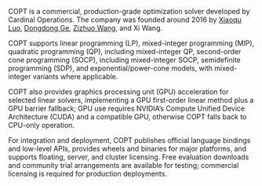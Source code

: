 COPT is a commercial, production-grade optimization solver developed by Cardinal Operations. The company was founded around 2016 by [Xiaoqu Luo](https://www.linkedin.com/in/k-tafakkori/overlay/create-post/#), [Dongdong Ge](https://www.linkedin.com/in/k-tafakkori/overlay/create-post/#), [Zizhuo Wang](https://www.linkedin.com/in/k-tafakkori/overlay/create-post/#), and Xi Wang.

COPT supports linear programming (LP), mixed-integer programming (MIP), quadratic programming (QP), including mixed-integer QP, second-order cone programming (SOCP), including mixed-integer SOCP, semidefinite programming (SDP), and exponential/power-cone models, with mixed-integer variants where applicable.

COPT also provides graphics processing unit (GPU) acceleration for selected linear solvers, implementing a GPU first-order linear method plus a GPU barrier fallback; GPU use requires NVIDIA’s Compute Unified Device Architecture (CUDA) and a compatible GPU, otherwise COPT falls back to CPU-only operation.

For integration and deployment, COPT publishes official language bindings and low-level APIs, provides wheels and binaries for major platforms, and supports floating, server, and cluster licensing. Free evaluation downloads and community trial arrangements are available for testing; commercial licensing is required for production deployments.
